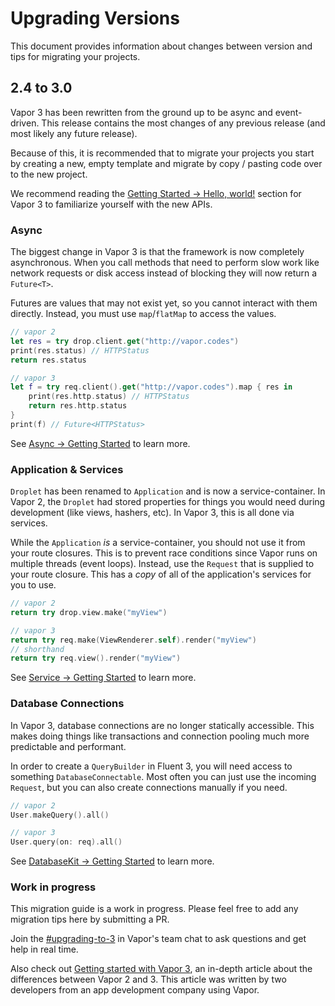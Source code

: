 # Upgrading Versions

This document provides information about changes between version and tips for migrating your projects. 

## 2.4 to 3.0

Vapor 3 has been rewritten from the ground up to be async and event-driven. This release contains the most changes of any previous release (and most likely any future release). 

Because of this, it is recommended that to migrate your projects you start by creating a new, empty template and migrate by copy / pasting code over to the new project.

We recommend reading the [Getting Started &rarr; Hello, world!](../getting-started/hello-world.md) section for Vapor 3 to familiarize yourself with the new APIs.

### Async

The biggest change in Vapor 3 is that the framework is now completely asynchronous. When you call methods that need to perform slow work like network requests or disk access instead of blocking they will now return a `Future<T>`. 

Futures are values that may not exist yet, so you cannot interact with them directly. Instead, you must use `map`/`flatMap` to access the values.

```swift
// vapor 2
let res = try drop.client.get("http://vapor.codes")
print(res.status) // HTTPStatus
return res.status

// vapor 3
let f = try req.client().get("http://vapor.codes").map { res in
	print(res.http.status) // HTTPStatus
	return res.http.status
}
print(f) // Future<HTTPStatus>
```

See [Async &rarr; Getting Started](../async/getting-started.md) to learn more.

### Application & Services

`Droplet` has been renamed to `Application` and is now a service-container. In Vapor 2, the `Droplet` had stored properties for things you would need during development (like views, hashers, etc). In Vapor 3, this is all done via services. 

While the `Application` _is_ a service-container, you should not use it from your route closures. This is to prevent race conditions since Vapor runs on multiple threads (event loops). Instead, use the `Request` that is supplied to your route closure. This has a _copy_ of all of the application's services for you to use.

```swift
// vapor 2
return try drop.view.make("myView")

// vapor 3
return try req.make(ViewRenderer.self).render("myView")
// shorthand
return try req.view().render("myView")
```

See [Service &rarr; Getting Started](../service/getting-started.md) to learn more.

### Database Connections

In Vapor 3, database connections are no longer statically accessible. This makes doing things like transactions and connection pooling much more predictable and performant. 

In order to create a `QueryBuilder` in Fluent 3, you will need access to something `DatabaseConnectable`. Most often you can just use the incoming `Request`, but you can also create connections manually if you need. 

```swift
// vapor 2
User.makeQuery().all()

// vapor 3
User.query(on: req).all()
```

See [DatabaseKit &rarr; Getting Started](../database-kit/getting-started.md) to learn more.

### Work in progress

This migration guide is a work in progress. Please feel free to add any migration tips here by submitting a PR.

Join the [#upgrading-to-3](https://discordapp.com/invite/BnXmVGA) in Vapor's team chat to ask questions and get help in real time.

Also check out [Getting started with Vapor 3](https://engineering.nodesagency.com/articles/Vapor/Getting-started-with-Vapor-3/), an in-depth article about the differences between Vapor 2 and 3. This article was written by two developers from an app development company using Vapor. 
